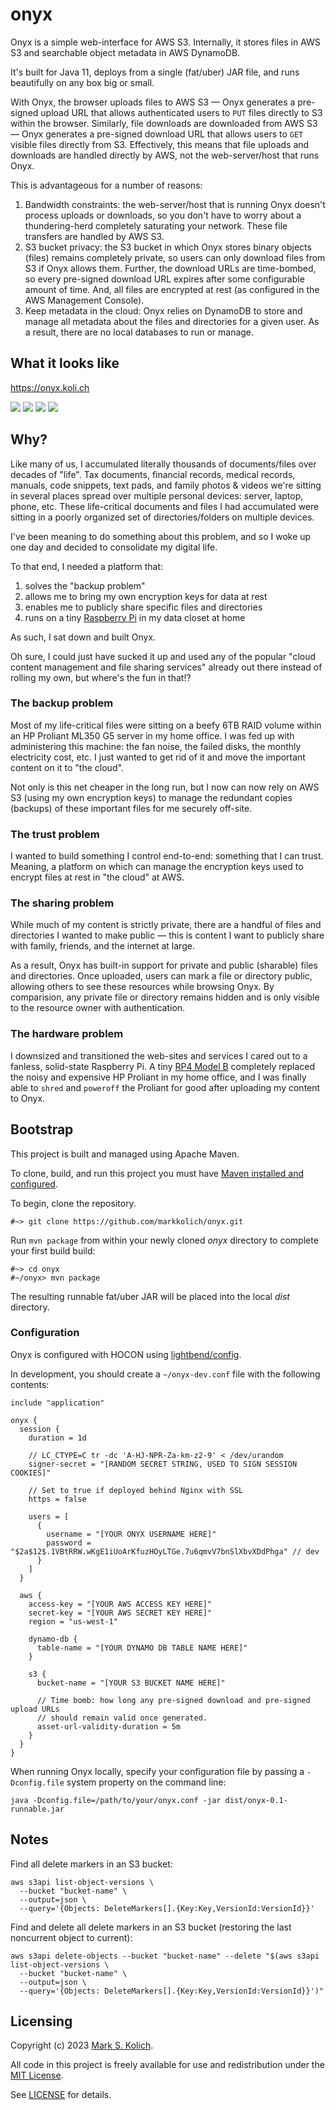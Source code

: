 # onyx

Onyx is a simple web-interface for AWS S3. Internally, it stores files in AWS S3 and searchable object metadata in AWS DynamoDB.

It's built for Java 11, deploys from a single (fat/uber) JAR file, and runs beautifully on any box big or small.

With Onyx, the browser uploads files to AWS S3 &mdash; Onyx generates a pre-signed upload URL that allows authenticated users to `PUT` files directly to S3 within the browser. Similarly, file downloads are downloaded from AWS S3 &mdash; Onyx generates a pre-signed download URL that allows users to `GET` visible files directly from S3. Effectively, this means that file uploads and downloads are handled directly by AWS, not the web-server/host that runs Onyx.

This is advantageous for a number of reasons:

1. Bandwidth constraints: the web-server/host that is running Onyx doesn't process uploads or downloads, so you don't have to worry about a thundering-herd completely saturating your network. These file transfers are handled by AWS S3.
1. S3 bucket privacy: the S3 bucket in which Onyx stores binary objects (files) remains completely private, so users can only download files from S3 if Onyx allows them. Further, the download URLs are time-bombed, so every pre-signed download URL expires after some configurable amount of time. And, all files are encrypted at rest (as configured in the AWS Management Console).
1. Keep metadata in the cloud: Onyx relies on DynamoDB to store and manage all metadata about the files and directories for a given user. As a result, there are no local databases to run or manage.

## What it looks like

https://onyx.koli.ch

<img src="docs/onyx-0.1-home.png">

<img src="docs/onyx-0.1-browse.png">

<img src="docs/onyx-0.1-upload.png">

<img src="docs/onyx-0.1-create-directory.png">

## Why?

Like many of us, I accumulated literally thousands of documents/files over decades of "life". Tax documents, financial records, medical records, manuals, code snippets, text pads, and family photos & videos we're sitting in several places spread over multiple personal devices: server, laptop, phone, etc. These life-critical documents and files I had accumulated were sitting in a poorly organized set of directories/folders on multiple devices.

I've been meaning to do something about this problem, and so I woke up one day and decided to consolidate my digital life.

To that end, I needed a platform that:

1. solves the "backup problem"
1. allows me to bring my own encryption keys for data at rest
1. enables me to publicly share specific files and directories
1. runs on a tiny [Raspberry Pi](https://www.raspberrypi.org/products/raspberry-pi-4-model-b/) in my data closet at home

As such, I sat down and built Onyx.

Oh sure, I could just have sucked it up and used any of the popular "cloud content management and file sharing services" already out there instead of rolling my own, but where's the fun in that!?

### The backup problem

Most of my life-critical files were sitting on a beefy 6TB RAID volume within an HP Proliant ML350 G5 server in my home office. I was fed up with administering this machine: the fan noise, the failed disks, the monthly electricity cost, etc. I just wanted to get rid of it and move the important content on it to "the cloud".

Not only is this net cheaper in the long run, but I now can now rely on AWS S3 (using my own encryption keys) to manage the redundant copies (backups) of these important files for me securely off-site.

### The trust problem

I wanted to build something I control end-to-end: something that I can trust. Meaning, a platform on which can manage the encryption keys used to encrypt files at rest in "the cloud" at AWS.

### The sharing problem

While much of my content is strictly private, there are a handful of files and directories I wanted to make public &mdash; this is content I want to publicly share with family, friends, and the internet at large.

As a result, Onyx has built-in support for private and public (sharable) files and directories. Once uploaded, users can mark a file or directory public, allowing others to see these resources while browsing Onyx. By comparision, any private file or directory remains hidden and is only visible to the resource owner with authentication.

### The hardware problem

I downsized and transitioned the web-sites and services I cared out to a fanless, solid-state Raspberry Pi. A tiny [RP4 Model B](https://www.raspberrypi.org/products/raspberry-pi-4-model-b/) completely replaced the noisy and expensive HP Proliant in my home office, and I was finally able to `shred` and `poweroff` the Proliant for good after uploading my content to Onyx.

## Bootstrap

This project is built and managed using Apache Maven.

To clone, build, and run this project you must have <a href="https://maven.apache.org">Maven installed and configured</a>.

To begin, clone the repository.

    #~> git clone https://github.com/markkolich/onyx.git

Run `mvn package` from within your newly cloned *onyx* directory to complete your first build build:

    #~> cd onyx
    #~/onyx> mvn package

The resulting runnable fat/uber JAR will be placed into the local *dist* directory.

### Configuration

Onyx is configured with HOCON using [lightbend/config](https://github.com/lightbend/config).

In development, you should create a `~/onyx-dev.conf` file with the following contents:

```hocon
include "application"

onyx {
  session {
    duration = 1d

    // LC_CTYPE=C tr -dc 'A-HJ-NPR-Za-km-z2-9' < /dev/urandom
    signer-secret = "[RANDOM SECRET STRING, USED TO SIGN SESSION COOKIES]"

    // Set to true if deployed behind Nginx with SSL
    https = false

    users = [
      {
        username = "[YOUR ONYX USERNAME HERE]"
        password = "$2a$12$.1VBtRRW.wKgE1iUoArKfuzHOyLTGe.7u6qmvV7bnSlXbvXDdPhga" // dev
      }
    ]
  }

  aws {
    access-key = "[YOUR AWS ACCESS KEY HERE]"
    secret-key = "[YOUR AWS SECRET KEY HERE]"
    region = "us-west-1"

    dynamo-db {
      table-name = "[YOUR DYNAMO DB TABLE NAME HERE]"
    }

    s3 {
      bucket-name = "[YOUR S3 BUCKET NAME HERE]"

      // Time bomb: how long any pre-signed download and pre-signed upload URLs
      // should remain valid once generated.
      asset-url-validity-duration = 5m
    }
  }
}
```

When running Onyx locally, specify your configuration file by passing a `-Dconfig.file` system property on the command line:

```
java -Dconfig.file=/path/to/your/onyx.conf -jar dist/onyx-0.1-runnable.jar
```

## Notes

Find all delete markers in an S3 bucket:

```
aws s3api list-object-versions \
  --bucket "bucket-name" \
  --output=json \
  --query='{Objects: DeleteMarkers[].{Key:Key,VersionId:VersionId}}'
```

Find and delete all delete markers in an S3 bucket (restoring the last noncurrent object to current):

```
aws s3api delete-objects --bucket "bucket-name" --delete "$(aws s3api list-object-versions \
  --bucket "bucket-name" \
  --output=json \
  --query='{Objects: DeleteMarkers[].{Key:Key,VersionId:VersionId}}')"
```

## Licensing

Copyright (c) 2023 <a href="https://mark.koli.ch">Mark S. Kolich</a>.

All code in this project is freely available for use and redistribution under the <a href="http://opensource.org/comment/991">MIT License</a>.

See <a href="https://github.com/markkolich/onyx/blob/master/LICENSE">LICENSE</a> for details.
